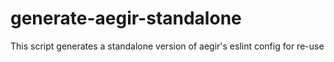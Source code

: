 # generate-aegir-standalone

This script generates a standalone version of aegir's eslint config for re-use
